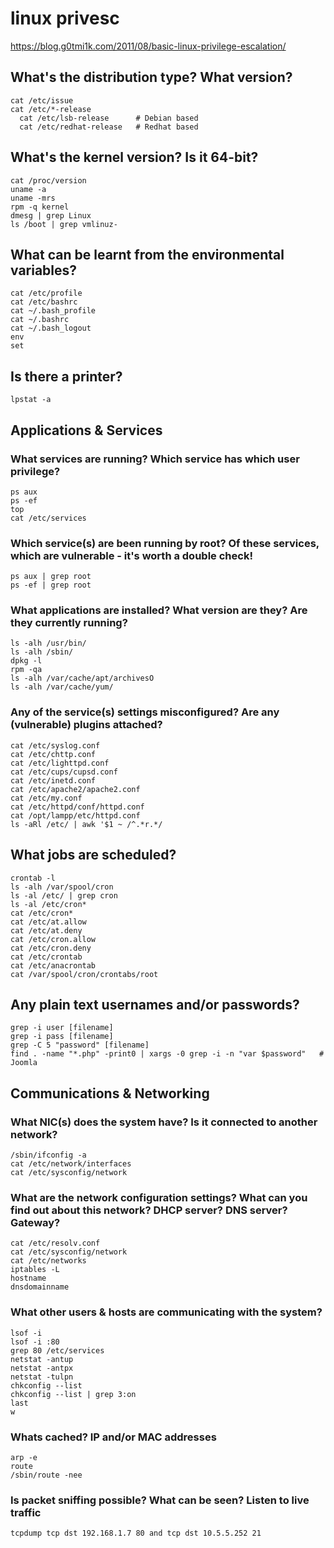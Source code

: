 # linux privesc
https://blog.g0tmi1k.com/2011/08/basic-linux-privilege-escalation/

## What's the distribution type? What version?
```
cat /etc/issue
cat /etc/*-release
  cat /etc/lsb-release      # Debian based
  cat /etc/redhat-release   # Redhat based
```
## What's the kernel version? Is it 64-bit?
```
cat /proc/version
uname -a
uname -mrs
rpm -q kernel
dmesg | grep Linux
ls /boot | grep vmlinuz-
```
## What can be learnt from the environmental variables?
```
cat /etc/profile
cat /etc/bashrc
cat ~/.bash_profile
cat ~/.bashrc
cat ~/.bash_logout
env
set
```
## Is there a printer?
```
lpstat -a
```
## Applications & Services
### What services are running? Which service has which user privilege?
```
ps aux
ps -ef
top
cat /etc/services
```
### Which service(s) are been running by root? Of these services, which are vulnerable - it's worth a double check!
```
ps aux | grep root
ps -ef | grep root
```
### What applications are installed? What version are they? Are they currently running?
```
ls -alh /usr/bin/
ls -alh /sbin/
dpkg -l
rpm -qa
ls -alh /var/cache/apt/archivesO
ls -alh /var/cache/yum/
```
### Any of the service(s) settings misconfigured? Are any (vulnerable) plugins attached?	
```
cat /etc/syslog.conf
cat /etc/chttp.conf
cat /etc/lighttpd.conf
cat /etc/cups/cupsd.conf
cat /etc/inetd.conf
cat /etc/apache2/apache2.conf
cat /etc/my.conf
cat /etc/httpd/conf/httpd.conf
cat /opt/lampp/etc/httpd.conf
ls -aRl /etc/ | awk '$1 ~ /^.*r.*/
```

## What jobs are scheduled?

```
crontab -l
ls -alh /var/spool/cron
ls -al /etc/ | grep cron
ls -al /etc/cron*
cat /etc/cron*
cat /etc/at.allow
cat /etc/at.deny
cat /etc/cron.allow
cat /etc/cron.deny
cat /etc/crontab
cat /etc/anacrontab
cat /var/spool/cron/crontabs/root
```
## Any plain text usernames and/or passwords?
```
grep -i user [filename]
grep -i pass [filename]
grep -C 5 "password" [filename]
find . -name "*.php" -print0 | xargs -0 grep -i -n "var $password"   # Joomla
```
## Communications & Networking
### What NIC(s) does the system have? Is it connected to another network?
```
/sbin/ifconfig -a
cat /etc/network/interfaces
cat /etc/sysconfig/network
```
### What are the network configuration settings? What can you find out about this network? DHCP server? DNS server? Gateway?
```
cat /etc/resolv.conf
cat /etc/sysconfig/network
cat /etc/networks
iptables -L
hostname
dnsdomainname
```
### What other users & hosts are communicating with the system?
```
lsof -i
lsof -i :80
grep 80 /etc/services
netstat -antup
netstat -antpx
netstat -tulpn
chkconfig --list
chkconfig --list | grep 3:on
last
w
```
### Whats cached? IP and/or MAC addresses
```
arp -e
route
/sbin/route -nee
```
### Is packet sniffing possible? What can be seen? Listen to live traffic
```
tcpdump tcp dst 192.168.1.7 80 and tcp dst 10.5.5.252 21
```